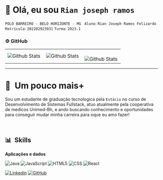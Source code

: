 # 💜 Olá, eu sou `Rian joseph ramos`

 `POLO BARREIRO - BELO HORIZONTE - MG `
 `Aluno`: `Rian Joseph Ramos Felizardo`
 `Matrícula`: `202202923931`
 `Turma`: `2023.1`

### ⚙️ GitHub

<table>
  <tr>
    <td>
      <img
        align="left"
        src="https://github-readme-stats.vercel.app/api?username=rianjsp&theme=dark&hide_border=false&include_all_commits=true"
        alt="Github Stats"
      />
    </td>
    <td>
      <img
        align="left"
        src="https://github-readme-stats.vercel.app/api/top-langs/?username=rianjsp&theme=dark&hide_border=false&include_all_commits=true&count_private=true&layout=compact"
        alt="Github Stats"
      />
    </td>
    <td>
      <br />
      <img
        align="left"
        src="https://github-readme-streak-stats.herokuapp.com/?user=rianjsp&theme=dark&hide_border=false"
        alt="Github Stats"
      />
    </td>
  </tr>
</table>

--- 

# 👋 &nbsp;Um pouco mais+

Sou um estudante de graduação tecnologica pela `Estácio` no curso de Desenvolvimento de Sistemas Fullstack, atuo atualmente pela cooperativa de medicos Unimed-Bh, e ando buscando conhecimento e oportunidades para conseguir mudar minha carreira para oque eu amo fazer!

&nbsp;

## 📊 &nbsp;Skills

**Aplicações e dados**

![Java](https://img.shields.io/badge/-Java-333333?style=flat&logo=Java&logoColor=007396)
![JavaScript](https://img.shields.io/badge/-JavaScript-333333?style=flat&logo=javascript)
![HTML5](https://img.shields.io/badge/-HTML5-333333?style=flat&logo=HTML5)
![CSS](https://img.shields.io/badge/-CSS-333333?style=flat&logo=CSS3&logoColor=1572B6)
![React](https://img.shields.io/badge/-React-333333?style=flat&logo=react)

[![Linkedin](https://img.shields.io/badge/-rianjoseph-blue?style=flat-square&logo=Linkedin&logoColor=white&link=https://www.linkedin.com/in/rian-joseph/)](https://www.linkedin.com/in/rian-joseph/)
[![GitHub](https://img.shields.io/github/followers/rianjsp?label=follow&style=social)](https://github.com/rianjsp)

